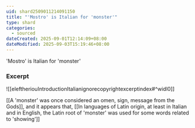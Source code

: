 ```yaml
---
uid: shard2509011214091150
title: "'Mostro' is Italian for 'monster'"
type: shard
categories:
  - sourced
dateCreated: 2025-09-01T12:14:09+08:00
dateModified: 2025-09-03T15:19:46+08:00
---
```

'Mostro' is Italian for 'monster'

### Excerpt
![[eleftheriouIntroductionItalianignorecopyrightexcerptindex#^widl0]]

[[A 'monster' was once considered an omen, sign, message from the Gods]], and it appears that, [[In languages of Latin origin, at least in Italian and in English, the Latin root of 'monster' was used for some words related to 'showing']]